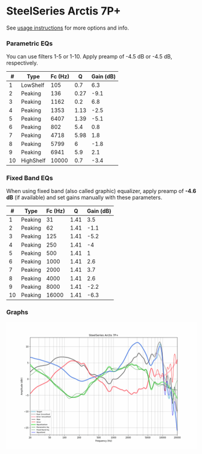 # SteelSeries Arctis 7P+
See [usage instructions](https://github.com/jaakkopasanen/AutoEq#usage) for more options and info.

### Parametric EQs
You can use filters 1-5 or 1-10. Apply preamp of -4.5 dB or -4.5 dB, respectively.

|   # | Type      |   Fc (Hz) |    Q |   Gain (dB) |
|-----|-----------|-----------|------|-------------|
|   1 | LowShelf  |       105 | 0.7  |         6.3 |
|   2 | Peaking   |       136 | 0.27 |        -9.1 |
|   3 | Peaking   |      1162 | 0.2  |         6.8 |
|   4 | Peaking   |      1353 | 1.13 |        -2.5 |
|   5 | Peaking   |      6407 | 1.39 |        -5.1 |
|   6 | Peaking   |       802 | 5.4  |         0.8 |
|   7 | Peaking   |      4718 | 5.98 |         1.8 |
|   8 | Peaking   |      5799 | 6    |        -1.8 |
|   9 | Peaking   |      6941 | 5.9  |         2.1 |
|  10 | HighShelf |     10000 | 0.7  |        -3.4 |

### Fixed Band EQs
When using fixed band (also called graphic) equalizer, apply preamp of **-4.6 dB** (if available) and set gains manually with these parameters.

|   # | Type    |   Fc (Hz) |    Q |   Gain (dB) |
|-----|---------|-----------|------|-------------|
|   1 | Peaking |        31 | 1.41 |         3.5 |
|   2 | Peaking |        62 | 1.41 |        -1.1 |
|   3 | Peaking |       125 | 1.41 |        -5.2 |
|   4 | Peaking |       250 | 1.41 |        -4   |
|   5 | Peaking |       500 | 1.41 |         1   |
|   6 | Peaking |      1000 | 1.41 |         2.6 |
|   7 | Peaking |      2000 | 1.41 |         3.7 |
|   8 | Peaking |      4000 | 1.41 |         2.6 |
|   9 | Peaking |      8000 | 1.41 |        -2.2 |
|  10 | Peaking |     16000 | 1.41 |        -6.3 |

### Graphs
![](./SteelSeries%20Arctis%207P+.png)
